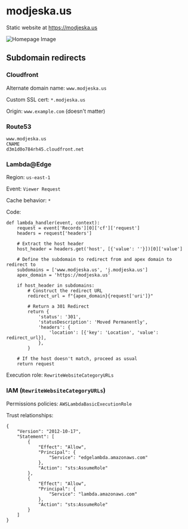 # modjeska.us
Static website at https://modjeska.us

![Homepage Image](https://i.modjeska.us/images/modj-gh-hero.jpeg)

## Subdomain redirects

### Cloudfront

Alternate domain name:
`www.modjeska.us`

Custom SSL cert:
`*.modjeska.us`

Origin:
`www.example.com` (doesn't matter)

### Route53

```
www.modjeska.us
CNAME
d3m1d0o784rh45.cloudfront.net
```

### Lambda@Edge

Region:
`us-east-1`

Event:
`Viewer Request`

Cache behavior:
`*`

Code:

```
def lambda_handler(event, context):
    request = event['Records'][0]['cf']['request']
    headers = request['headers']

    # Extract the host header
    host_header = headers.get('host', [{'value': ''}])[0]['value']

    # Define the subdomain to redirect from and apex domain to redirect to
    subdomains = ['www.modjeska.us', 'j.modjeska.us']
    apex_domain = 'https://modjeska.us'

    if host_header in subdomains:
        # Construct the redirect URL
        redirect_url = f"{apex_domain}{request['uri']}"

        # Return a 301 Redirect
        return {
            'status': '301',
            'statusDescription': 'Moved Permanently',
            'headers': {
                'location': [{'key': 'Location', 'value': redirect_url}],
            },
        }

    # If the host doesn't match, proceed as usual
    return request
```

Execution role:
`RewriteWebsiteCategoryURLs`

### IAM (`RewriteWebsiteCategoryURLs`)

Permissions policies:
`AWSLambdaBasicExecutionRole`

Trust relationships:

```
{
    "Version": "2012-10-17",
    "Statement": [
        {
            "Effect": "Allow",
            "Principal": {
                "Service": "edgelambda.amazonaws.com"
            },
            "Action": "sts:AssumeRole"
        },
        {
            "Effect": "Allow",
            "Principal": {
                "Service": "lambda.amazonaws.com"
            },
            "Action": "sts:AssumeRole"
        }
    ]
}
```

